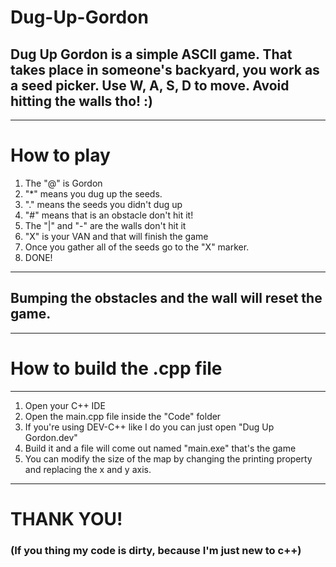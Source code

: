 # Dug-Up-Gordon
## Dug Up Gordon is a simple ASCII game. That takes place in someone's backyard, you work as a seed picker. Use W, A, S, D to move. Avoid hitting the walls tho! :)
---
# How to play
1. The "@" is Gordon
2. "*" means you dug up the seeds.
3. "." means the seeds you didn't dug up
4. "#" means that is an obstacle don't hit it!
5. The "|" and "-" are the walls don't hit it
6. "X" is your VAN and that will finish the game
7. Once you gather all of the seeds go to the "X" marker.
8. DONE!
---
## Bumping the obstacles and the wall will reset the game.
---
# How to build the .cpp file
---
1. Open your C++ IDE
2. Open the main.cpp file inside the "Code" folder
3. If you're using DEV-C++ like I do you can just open "Dug Up Gordon.dev"
4. Build it and a file will come out named "main.exe" that's the game
5. You can modify the size of the map by changing the printing property and replacing the x and y axis.
---
# THANK YOU!
### (If you thing my code is dirty, because I'm just new to c++)
